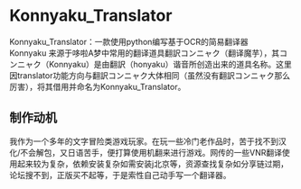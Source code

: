 # Konnyaku_Translator
Konnyaku_Translator：一款使用python编写基于OCR的简易翻译器  
Konnyaku 来源于哆啦A梦中常用的翻译道具翻訳コンニャク（翻译魔芋），其コンニャク（Konnyaku）是由翻訳（honyaku）谐音所创造出来的道具名称。这里因translator功能方向与翻訳コンニャク大体相同（虽然没有翻訳コンニャク那么厉害），将其借用并命名为Konnyaku_Translator。
## 制作动机
我作为一个多年的文字冒险类游戏玩家。在玩一些冷门老作品时，苦于找不到汉化/不会解包，又日语苦手，便打算使用机翻来进行游戏。网传的一些VNR翻译使用起来较为复杂，依赖安装复杂如需安装j北京等，资源查找复杂如分享链过期，论坛搜不到，正版买不起等，于是索性自己动手写一个翻译器。  
